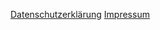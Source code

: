 [Datenschutzerklärung](https://webfan.de/apps/registry/index.php?goto=oidplus%3Aresources%24About%2FDatenschutzerklaerung.html) 
[Impressum](https://webfan.de/apps/registry/?goto=oidplus%3Aresources%24About%2FImpressum.html)
